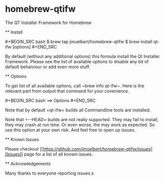 # homebrew-qtifw

The QT Installer Framework for Homebrew

** Install

#+BEGIN_SRC bash
$ brew tap jmuelbert/homebrew-qtifw
$ brew install qt-ifw [options]
#+END_SRC

By default (without any additional options) this formula install the
Qt Installer Framework. Please see the list of available options to
disable any bit of default behaiviour or add even more stuff.

** Options

To get list of all available options, call ~brew info qt-ifw~. Here is
the relevant part from output that command for your covenience.

#+BEGIN_SRC bash
==> Options
#+END_SRC

Note that by default =qt-ifw= builds all Commandline tools are installed.

Note that =--HEAD= builds are not really supported. They may fail to install,
they may crash at run time. Or even worse, the may work as expected. So use this
option at your own risk. And feel free to open up issues.

** Known Issues

Please checkout [[https://github.com/jmuelbert/homebrew-qtifw/issues][Issues]] page for a list of all known issues.

** Acknowledgements

Many thanks to everyone reporting issues.s